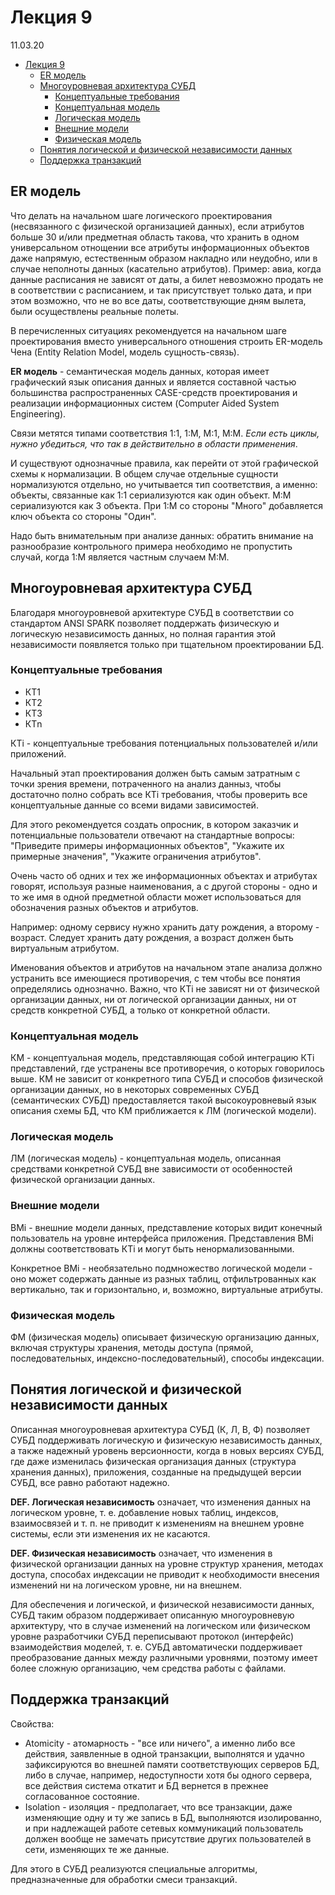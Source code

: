 # Лекция 9

11.03.20

- [Лекция 9](#Лекция-9)
  - [ER модель](#er-модель)
  - [Многоуровневая архитектура СУБД](#Многоуровневая-архитектура-СУБД)
    - [Концептуальные требования](#Концептуальные-требования)
    - [Концептуальная модель](#Концептуальная-модель)
    - [Логическая модель](#Логическая-модель)
    - [Внешние модели](#Внешние-модели)
    - [Физическая модель](#Физическая-модель)
  - [Понятия логической и физической независимости данных](#Понятия-логической-и-физической-независимости-данных)
  - [Поддержка транзакций](#Поддержка-транзакций)

## ER модель

Что делать на начальном шаге логического проектирования (несвязанного с физической организацией данных), если атрибутов больше 30 и/или предметная область такова, что хранить в одном универсальном отнощении все атрибуты информационных объектов даже напрямую, естественным образом накладно или неудобно, или в случае неполноты данных (касательно атрибутов). Пример: авиа, когда данные расписания не зависят от даты, а билет невозможно продать не в соответствии с расписанием, и так присутствует только дата, и при этом возможно, что не во все даты, соответствующие дням вылета, были осуществлены реальные полеты.

В перечисленных ситуациях рекомендуется на начальном шаге проектирования вместо универсального отношения строить ER-модель Чена (Entity Relation Model, модель сущность-связь).

__ER модель__ - семантическая модель данных, которая имеет графический язык описания данных и является составной частью большинства распространенных CASE-средств проектирования и реализации информационных систем (Computer Aided System Engineering).

Связи метятся типами соответствия 1:1, 1:М, М:1, М:М. _Если есть циклы, нужно убедиться, что так в действительно в области применения_.

И существуют однозначные правила, как перейти от этой графической схемы к нормализации. В общем случае отдельные сущности нормализуются отдельно, но учитывается тип соответствия, а именно: объекты, связанные как 1:1 сериализуются как один объект. М:М сериализуются как 3 объекта. При 1:М со стороны "Много" добавляется ключ объекта со стороны "Один".

Надо быть внимательным при анализе данных: обратить внимание на разнообразие контрольного примера необходимо не пропустить случай, когда 1:М является частным случаем М:М.

## Многоуровневая архитектура СУБД

Благодаря многоуровневой архитектуре СУБД в соответствии со стандартом ANSI SPARK позволяет поддержать физическую и логическую независимость данных, но полная гарантия этой независимости появляется только при тщательном проектировании БД.

### Концептуальные требования

- КТ1
- КТ2
- КТ3
- КТn

КТi - концептуальные требования потенциальных пользователей и/или приложений.

Начальный этап проектирования должен быть самым затратным с точки зрения времени, потраченного на анализ данныз, чтобы достаточно полно собрать все КТi требования, чтобы проверить все концептуальные данные со всеми видами зависимостей.

Для этого рекомендуется создать опросник, в котором заказчик и потенциальные пользователи отвечают на стандартные вопросы: "Приведите примеры информационных объектов", "Укажите их примерные значения", "Укажите ограничения атрибутов".

Очень часто об одних и тех же информационных объектах и атрибутах говорят, используя разные наименования, а с другой стороны - одно и то же имя в одной предметной области может использоваться для обозначения разных объектов и атрибутов.

Например: одному сервису нужно хранить дату рождения, а второму - возраст. Следует хранить дату рождения, а возраст должен быть виртуальным атрибутом.

Именования объектов и атрибутов на начальном этапе анализа должно устранить все имеющиеся противоречия, с тем чтобы все понятия определялись однозначно. Важно, что КТi не зависят ни от физической организации данных, ни от логической организации данных, ни от средств конкретной СУБД, а только от конкретной области.

### Концептуальная модель

КМ - концептуальная модель, представляющая собой интеграцию КТi представлений, где устранены все противоречия, о которых говорилось выше. КМ не зависит от конкретного типа СУБД и способов физической организации данных, но в некоторых современных СУБД (семантических СУБД) предоставляется такой высокоуровневый язык описания схемы БД, что КМ приближается к ЛМ (логической модели).

### Логическая модель

ЛМ (логическая модель) - концептуальная модель, описанная средствами конкретной СУБД вне зависимости от особенностей физической организации данных.

### Внешние модели

ВМi - внешние модели данных, представление которых видит конечный пользователь на уровне интерфейса приложения. Представления ВМi должны соответствовать КТi и могут быть ненормализованными.

Конкретное ВМi - необязательно подмножество логической модели - оно может содержать данные из разных таблиц, отфильтрованных как вертикально, так и горизонтально, и, возможно, виртуальные атрибуты.

### Физическая модель

ФМ (физическая модель) описывает физическую организацию данных, включая структуры хранения, методы доступа (прямой, последовательных, индексно-последовательный), способы индексации.

## Понятия логической и физической независимости данных

Описанная многоуровневая архитектура СУБД (К, Л, В, Ф) позволяет СУБД поддерживать логическую и физическую независимость данных, а также надежный уровень версионности, когда в новых версиях СУБД, где даже изменилась физическая организация данных (структура хранения данных), приложения, созданные на предыдущей версии СУБД, все равно работают надежно.

__DEF. Логическая независимость__ означает, что изменения данных на логическом уровне, т. е. добавление новых таблиц, индексов, взаимосвязей и т. п. не приводит к изменениям на внешнем уровне системы, если эти изменения их не касаются.

__DEF. Физическая независимость__ означает, что изменения в физической организации данных на уровне структур хранения, методах доступа, способах индексации не приводит к необходимости внесения изменений ни на логическом уровне, ни на внешнем.

Для обеспечения и логической, и физической независимости данных, СУБД таким образом поддерживает описанную многоуровневую архитектуру, что в случае изменений на логическом или физическом уровне разработчики СУБД переписывают протокол (интерфейс) взаимодействия моделей, т. е. СУБД автоматически поддерживает преобразование данных между различными уровнями, поэтому имеет более сложную организацию, чем средства работы с файлами.

## Поддержка транзакций

Свойства:

- Atomicity - атомарность - "все или ничего", а именно либо все действия, заявленные в одной транзакции, выполнятся и удачно зафиксируются во внешней памяти соответствующих серверов БД, либо в случае, например, недоступности хотя бы одного сервера, все действия система откатит и БД вернется в прежнее согласованное состояние.
- Isolation - изоляция - предполагает, что все транзакции, даже изменяющие одну и ту же запись в БД, выполняются изолированно, и при надлежащей работе сетевых коммуникаций пользователь должен вообще не замечать присутствие других пользователей в сети, изменяющих те же данные.

Для этого в СУБД реализуются специальные алгоритмы, предназначенные для обработки смеси транзакций.
